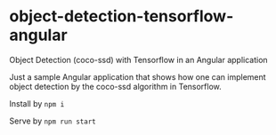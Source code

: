# object-detection-tensorflow-angular
Object Detection (coco-ssd) with Tensorflow in an Angular application

Just a sample Angular application that shows how one can implement object detection by the coco-ssd algorithm in Tensorflow.

Install by `npm i`

Serve by `npm run start`
